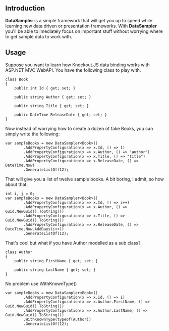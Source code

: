 ## Introduction

__DataSampler__ is a simple framework that will get you up to speed while learning new data driven or presentation frameworks. With __DataSampler__ you'll be able to imediately focus on important stuff without worrying where to get sample data to work with.

## Usage
Suppose you want to learn how Knockout.JS data binding works with ASP.NET MVC WebAPI. You have the following class to play with.

    class Book
    {
        public int Id { get; set; }
        
        public string Author { get; set; }
        
        public string Title { get; set; }
        
        public DateTime ReleaseDate { get; set; }
    }

Now instead of worrying how to create a dozen of fake Books, you can simply write the following:

    var sampleBooks = new DataSampler<Book>()
            .AddPropertyConfiguration(x => x.Id, () => 1)
            .AddPropertyConfiguration(x => x.Author, () => "author")
            .AddPropertyConfiguration(x => x.Title, () => "title")
            .AddPropertyConfiguration(x => x.ReleaseDate, () => DateTime.Now)
            .GenerateListOf(12);
That will give you a list of twelve sample books. A bit boring, I admit, so how about that:

    int i, j = 0;
    var sampleBooks = new DataSampler<Book>()
            .AddPropertyConfiguration(x => x.Id, () => i++)
            .AddPropertyConfiguration(x => x.Author, () => Guid.NewGuid().ToString())
            .AddPropertyConfiguration(x => x.Title, () => Guid.NewGuid().ToString())
            .AddPropertyConfiguration(x => x.ReleaseDate, () => DateTime.Now.AddDays(j++))
            .GenerateListOf(12);

That's cool but what if you have Author modelled as a sub class? 

    class Author
    {
        public string FirstName { get; set; }
        
        public string LastName { get; set; }
    }
No problem use WithKnownType()

    var sampleBooks = new DataSampler<Book>()
            .AddPropertyConfiguration(x => x.Id, () => 1)
            .AddPropertyConfiguration(x => x.Author.FirstName, () => Guid.NewGuid().ToString())
            .AddPropertyConfiguration(x => x.Author.LastName, () => Guid.NewGuid().ToString())
            .WithKnownType(typeof(Author))
            .GenerateListOf(12);